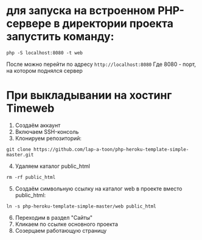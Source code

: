 # для запуска на встроенном PHP-сервере в директории проекта запустить команду:
```
php -S localhost:8080 -t web
```
После можно перейти по адресу ```http://localhost:8080```
Где 8080 - порт, на котором поднялся сервер

# При выкладывании на хостинг Timeweb
1. Создаём аккаунт
2. Включаем SSH-консоль
3. Клонируем репозиторий:
```
git clone https://github.com/lap-a-toon/php-heroku-template-simple-master.git
```
4. Удаляем каталог public_html
```
rm -rf public_html
```
5. Создаём символьную ссылку на каталог web в проекте вместо public_html:
```
ln -s php-heroku-template-simple-master/web public_html
```
6. Переходим в раздел "Сайты"
7. Кликаем по ссылке основного проекта
8. Созерцаем работающую страницу